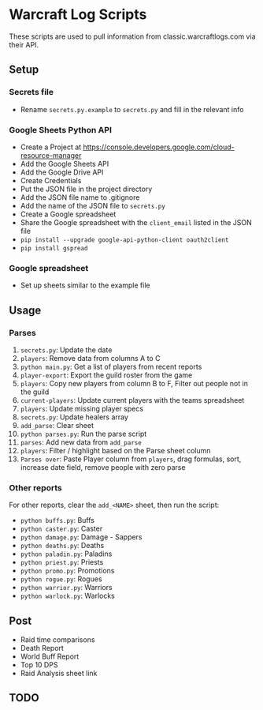 # Warcraft Log Scripts

These scripts are used to pull information from classic.warcraftlogs.com via their API.

## Setup
### Secrets file

- Rename `secrets.py.example` to `secrets.py` and fill in the relevant info

### Google Sheets Python API

- Create a Project at https://console.developers.google.com/cloud-resource-manager
- Add the Google Sheets API
- Add the Google Drive API
- Create Credentials
- Put the JSON file in the project directory
- Add the JSON file name to .gitignore
- Add the name of the JSON file to `secrets.py`
- Create a Google spreadsheet
- Share the Google spreadsheet with the `client_email` listed in the JSON file
- `pip install --upgrade google-api-python-client oauth2client`
- `pip install gspread`

### Google spreadsheet

- Set up sheets similar to the example file 

## Usage

### Parses

1. `secrets.py`: Update the date
2. `players`: Remove data from columns A to C
2. `python main.py`: Get a list of players from recent reports
3. `player-export`: Export the guild roster from the game
4. `players`: Copy new players from column B to F, Filter out people not in the guild
5. `current-players`: Update current players with the teams spreadsheet
6. `players`: Update missing player specs
7. `secrets.py`: Update healers array
8. `add_parse`: Clear sheet
9. `python parses.py`: Run the parse script
10. `parses`: Add new data from `add_parse`
11. `players`: Filter / highlight based on the Parse sheet column
12. `Parses over`: Paste Player column from `players`, drag formulas, sort, increase date field, remove people with zero parse

### Other reports

For other reports, clear the `add_<NAME>` sheet, then run the script:

- `python buffs.py`: Buffs
- `python caster.py`: Caster
- `python damage.py`: Damage - Sappers
- `python deaths.py`: Deaths
- `python paladin.py`: Paladins
- `python priest.py`: Priests
- `python promo.py`: Promotions
- `python rogue.py`: Rogues
- `python warrior.py`: Warriors
- `python warlock.py`: Warlocks

## Post

- Raid time comparisons
- Death Report
- World Buff Report
- Top 10 DPS
- Raid Analysis sheet link

## TODO
